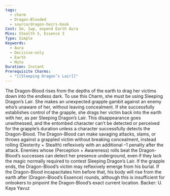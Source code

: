 ```yaml
---
tags:
  - charm
  - Dragon-Blooded
  - source/dragon-heirs-book
Cost: 5m, 1wp, expend Earth Aura
Mins: Stealth 5, Essence 3
Type: Simple
Keywords:
  - Aura
  - Decisive-only
  - Earth
  - Mute
Duration: Instant
Prerequisite Charms:
  - "[[Sleeping Dragon’s Lair]]"
---
```

The Dragon-Blood rises from the depths of the earth to drag her victims down into the endless dark. To use this Charm, she must be using Sleeping Dragon’s Lair. She makes an unexpected grapple gambit against an enemy who’s unaware of her, without leaving concealment. If she successfully establishes control of the grapple, she drags her victim back into the earth with her, as per Sleeping Dragon’s Lair. This disappearance goes unwitnessed, and the entombed character can’t be detected or perceived for the grapple’s duration unless a character successfully detects the Dragon-Blood.
The Dragon-Blood can make savaging attacks, slams, or throws against a grappled victim without breaking concealment, instead rolling (Dexterity + Stealth) reflexively with an additional –1 penalty after the attack.
Enemies whose (Perception + Awareness) rolls beat the Dragon-Blood’s successes can detect her presence underground, even if they lack the magic normally required to contest Sleeping Dragon’s Lair.
If the grapple ends, the Dragon-Blood’s victim may reflexively emerge from his burial. If the Dragon-Blood incapacitates him before that, his body will rise from the earth after (Dragon-Blood’s Essence) rounds, although this is insufficient for onlookers to pinpoint the Dragon-Blood’s exact current location.
Backer: U. Kaya Yavuz